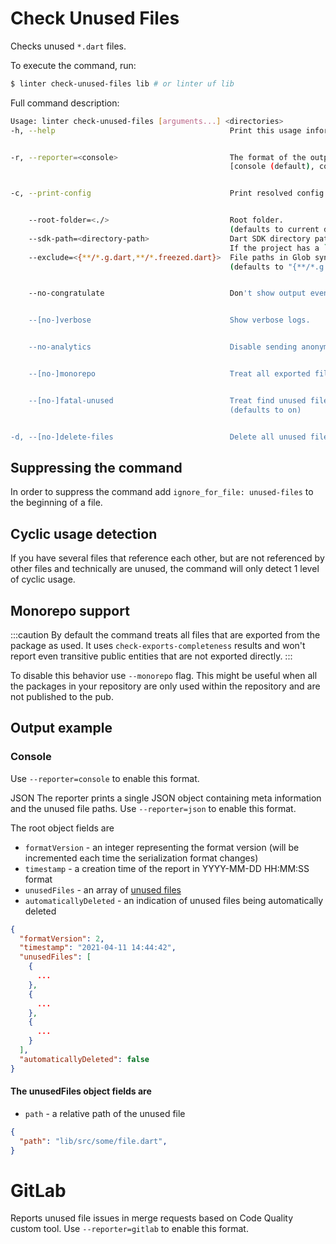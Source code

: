 # Check Unused Files

Checks unused `*.dart` files.

To execute the command, run:
```sh
$ linter check-unused-files lib # or linter uf lib
```
Full command description:
```sh
Usage: linter check-unused-files [arguments...] <directories>
-h, --help                                       Print this usage information.


-r, --reporter=<console>                         The format of the output of the analysis.
                                                 [console (default), codeclimate, json, gitlab]


-c, --print-config                               Print resolved config.


    --root-folder=<./>                           Root folder.
                                                 (defaults to current directory)
    --sdk-path=<directory-path>                  Dart SDK directory path.
                                                 If the project has a `.fvm/flutter_sdk` symlink, it will be used if the SDK is not found.
    --exclude=<{**/*.g.dart,**/*.freezed.dart}>  File paths in Glob syntax to be exclude.
                                                 (defaults to "{**/*.g.dart,**/*.freezed.dart}")


    --no-congratulate                            Don't show output even when there are no issues.


    --[no-]verbose                               Show verbose logs.


    --no-analytics                               Disable sending anonymous usage statistics.


    --[no-]monorepo                              Treat all exported files as unused by default.


    --[no-]fatal-unused                          Treat find unused file as fatal.
                                                 (defaults to on)


-d, --[no-]delete-files                          Delete all unused files.

```
## Suppressing the command
In order to suppress the command add `ignore_for_file: unused-files` to the beginning of a file.

## Cyclic usage detection
If you have several files that reference each other, but are not referenced by other files and technically are unused, the command will only detect 1 level of cyclic usage.

## Monorepo support
:::caution
By default the command treats all files that are exported from the package as used. It uses `check-exports-completeness` results and won't report even transitive public entities that are not exported directly.
:::

To disable this behavior use `--monorepo` flag. This might be useful when all the packages in your repository are only used within the repository and are not published to the pub.

## Output example
### Console
Use `--reporter=console` to enable this format.


<!-- ![Analysis completed](/static/cli/analysis-completed-files.png) -->

JSON
The reporter prints a single JSON object containing meta information and the unused file paths. Use `--reporter=json` to enable this format.

The root object fields are
- `formatVersion` - an integer representing the format version (will be incremented each time the serialization format changes)
- `timestamp` - a creation time of the report in YYYY-MM-DD HH:MM:SS format
- `unusedFiles` - an array of [unused files](#the-unusedfiles-object-fields-are)
- `automaticallyDeleted` - an indication of unused files being automatically deleted

```json
{
  "formatVersion": 2,
  "timestamp": "2021-04-11 14:44:42",
  "unusedFiles": [
    {
      ...
    },
    {
      ...
    },
    {
      ...
    }
  ],
  "automaticallyDeleted": false
}
```
#### The unusedFiles object fields are
- `path` - a relative path of the unused file
```json
{
  "path": "lib/src/some/file.dart",
}
```
# GitLab
Reports unused file issues in merge requests based on Code Quality custom tool. Use `--reporter=gitlab` to enable this format.
